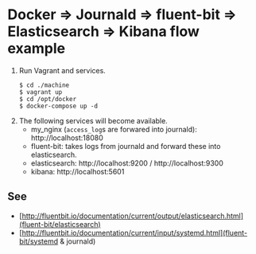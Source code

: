 
# Docker => Journald => fluent-bit => Elasticsearch => Kibana flow example

1. Run Vagrant and services.
    ```console
    $ cd ./machine
    $ vagrant up
    $ cd /opt/docker
    $ docker-compose up -d
    ```
2. The following services will become available.
    * my_nginx (`access_log`s are forwared into journald): http://localhost:18080
    * fluent-bit: takes logs from journald and forward these into elasticsearch.
    * elasticsearch: http://localhost:9200 / http://localhost:9300
    * kibana: http://localhost:5601

## See

- [http://fluentbit.io/documentation/current/output/elasticsearch.html](fluent-bit/elasticsearch)
- [http://fluentbit.io/documentation/current/input/systemd.html](fluent-bit/systemd & journald)
